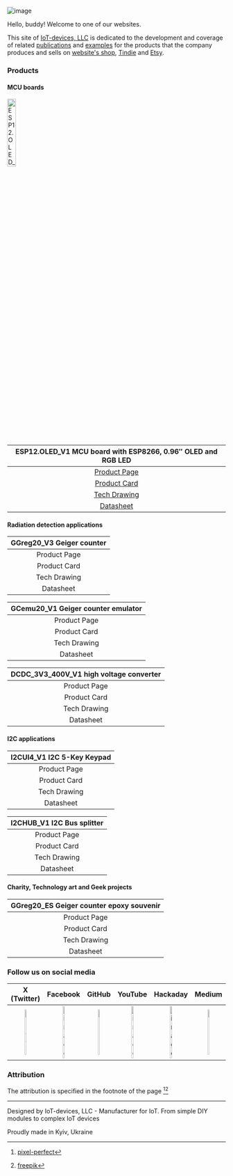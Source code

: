 ![image](https://github.com/iotdevicesdev/iotdevicesdev.github.io/assets/96241971/088e57de-e95d-4e7f-8697-70f8bdd2b23c)

Hello, buddy! Welcome to one of our websites. 

This site of [IoT-devices, LLC](https://iot-devices.com.ua/en/contacts/) is dedicated to the development and coverage of related [publications](https://go.iot-devices.com.ua/blog) and [examples](https://go.iot-devices.com.ua/github) for the products that the company produces and sells on [website's shop](https://go.iot-devices.com.ua/shop), [Tindie](https://go.iot-devices.com.ua/tindie) and [Etsy](https://go.iot-devices.com.ua/etsy).

### Products
#### MCU boards

<img src="https://github.com/iotdevicesdev/iotdevicesdev.github.io/assets/96241971/d2a8b987-e566-4a53-89ca-94a2265fcdfb" alt="ESP12.OLED_V1 universal MCU board image" width="20%" height="auto"><br>

| ESP12.OLED_V1 MCU board with ESP8266, 0.96″ OLED and RGB LED |
| :-------------: |
| [Product Page](https://go.iot-devices.com.ua/esp12_oled_v1) |
| [Product Card](https://github.com/iotdevicesdev/iotdevicesdev.github.io/assets/96241971/4fe30054-0f4b-4779-94c4-90d2047157a4) |
| [Tech Drawing](https://github.com/iotdevicesdev/iotdevicesdev.github.io/assets/96241971/37c02a42-7597-4dc0-bf98-5f45cf2aa7d4) |
| [Datasheet](https://iot-devices.com.ua/wp-content/uploads/2023/02/finished-esp12_oled_v1-product-description-eng.pdf) |

#### Radiation detection applications

| GGreg20_V3 Geiger counter |
| :-------------: |
| Product Page |
| Product Card |
| Tech Drawing |
| Datasheet |

| GCemu20_V1 Geiger counter emulator |
| :-------------: |
| Product Page |
| Product Card |
| Tech Drawing |
| Datasheet |

| DCDC_3V3_400V_V1 high voltage converter |
| :-------------: |
| Product Page |
| Product Card |
| Tech Drawing |
| Datasheet |

#### I2C applications

| I2CUI4_V1 I2C 5-Key Keypad |
| :-------------: |
| Product Page |
| Product Card |
| Tech Drawing |
| Datasheet |

| I2CHUB_V1 I2C Bus splitter |
| :-------------: |
| Product Page |
| Product Card |
| Tech Drawing |
| Datasheet |

#### Charity, Technology art and Geek projects

| GGreg20_ES Geiger counter epoxy souvenir |
| :-------------: |
| Product Page |
| Product Card |
| Tech Drawing |
| Datasheet |


### Follow us on social media

| X (Twitter)                | Facebook                | GitHub                | YouTube                | Hackaday                | Medium                |
| :-------------: | :-------------: | :-------------: | :-------------: | :-------------: | :-------------: |
| <a href="https://go.iot-devices.com.ua/twitter"><img src="https://github.com/iotdevicesdev/iotdevicesdev.github.io/assets/96241971/4908696e-fdd8-47c7-b339-9fa149e53f53" alt="image" width="22%" height="auto"></a>           |  <a href="https://go.iot-devices.com.ua/facebook"><img src="https://github.com/iotdevicesdev/iotdevicesdev.github.io/assets/96241971/d2b53e90-3123-4986-a683-ab5592fd80b1" alt="image" width="25%" height="auto"></a>                | <a href="https://go.iot-devices.com.ua/github"><img src="https://github.com/iotdevicesdev/iotdevicesdev.github.io/assets/96241971/137bcabf-9341-403e-b223-4c6672970ff0" alt="image" width="25%" height="auto"></a>             | <a href="https://go.iot-devices.com.ua/youtube"><img src="https://github.com/iotdevicesdev/iotdevicesdev.github.io/assets/96241971/4bb6e5c8-e29e-487b-8599-f275bc029832" alt="image" width="25%" height="auto"></a>            | <a href="https://go.iot-devices.com.ua/hackaday"><img src="https://github.com/iotdevicesdev/iotdevicesdev.github.io/assets/96241971/bc226584-8a61-45bc-8a0a-2d6a5e769274" alt="image" width="25%" height="auto"></a>            | <a href="https://go.iot-devices.com.ua/medium"><img src="https://github.com/iotdevicesdev/iotdevicesdev.github.io/assets/96241971/8d586365-a9c1-41b1-aa52-93cee72301bb" alt="image" width="25%" height="auto"></a>           |


### Attribution
The attribution is specified in the footnote of the page [^1][^2] 

---
Designed by IoT-devices, LLC - Manufacturer for IoT. From simple DIY modules to complex IoT devices 

Proudly made in Kyiv, Ukraine 

[^1]: [pixel-perfect](https://www.flaticon.com/authors/pixel-perfect) 

[^2]: [freepik](https://www.flaticon.com/authors/freepik)
